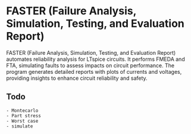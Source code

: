 
# FASTER (Failure Analysis, Simulation, Testing, and Evaluation Report) 

FASTER (Failure Analysis, Simulation, Testing, and Evaluation Report) automates reliability analysis for LTspice circuits. It performs FMEDA and FTA, simulating faults to assess impacts on circuit performance. The program generates detailed reports with plots of currents and voltages, providing insights to enhance circuit reliability and safety.

## Todo
    
    - Montecarlo 
    - Part stress 
    - Worst case 
    - simulate
    
